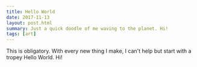 ```yaml
---
title: Hello World
date: 2017-11-13
layout: post.html
summary: Just a quick doodle of me waving to the planet. Hi!
tags: [art]
---
```


This is obligatory. With every new thing I make, I can't help but start with a tropey Hello World. Hi!
